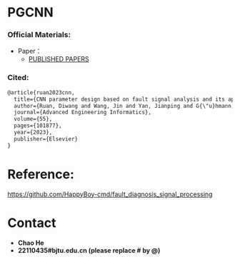 #  PGCNN


### Official Materials:
 - Paper： 
   - [PUBLISHED PAPERS](https://doi.org/10.1016/j.aei.2023.101877)

### Cited:
```html
@article{ruan2023cnn,
  title={CNN parameter design based on fault signal analysis and its application in bearing fault diagnosis},
  author={Ruan, Diwang and Wang, Jin and Yan, Jianping and G{\"u}hmann, Clemens},
  journal={Advanced Engineering Informatics},
  volume={55},
  pages={101877},
  year={2023},
  publisher={Elsevier}
}
```
# Reference: 

https://github.com/HappyBoy-cmd/fault_diagnosis_signal_processing


# Contact
- **Chao He**
- **22110435#bjtu.edu.cn   (please replace # by @)**

